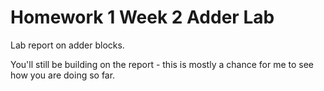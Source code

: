 # Homework 1 Week 2 Adder Lab

Lab report on adder blocks.

You'll still be building on the report - this is mostly a chance for me to see how you are doing so far.
